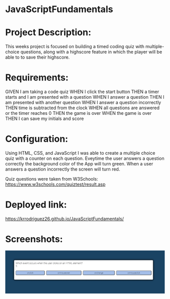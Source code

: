 # JavaScriptFundamentals

# Project Description: 
This weeks project is focused on  building a timed coding quiz with multiple-choice questions, along with a highscore feature in which the player will be able to to save their highscore.

# Requirements:  
GIVEN I am taking a code quiz
WHEN I click the start button
THEN a timer starts and I am presented with a question
WHEN I answer a question
THEN I am presented with another question
WHEN I answer a question incorrectly
THEN time is subtracted from the clock
WHEN all questions are answered or the timer reaches 0
THEN the game is over
WHEN the game is over
THEN I can save my initials and score 

# Configuration:  
Using HTML, CSS, and JavaScript I was able to create a multiple choice quiz with a counter on each question. Eveytime the user answers a question correctly the background color of the App will turn green. When a user answers a question incorrectly the screen will turn red.

Quiz questions were taken from W3Schools: https://www.w3schools.com/quiztest/result.asp

# Deployed link: 
https://krrodriguez26.github.io/JavaScriptFundamentals/

# Screenshots:
![alt text](https://github.com/krrodriguez26/JavaScriptFundamentals/blob/main/assets/Screen%20Shot%202021-01-18%20at%209.28.24%20PM.png)

